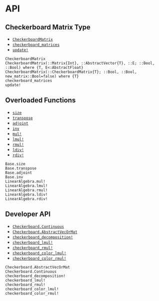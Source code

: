 # API

## Checkerboard Matrix Type

- [`CheckerboardMatrix`](@ref)
- [`checkerboard_matrices`](@ref)
- [`update!`](@ref)

```@docs
CheckerboardMatrix
CheckerboardMatrix(::Matrix{Int}, ::AbstractVector{T}, ::E; ::Bool, ::Bool) where {T, E<:AbstractFloat}
CheckerboardMatrix(::CheckerboardMatrix{T}; ::Bool, ::Bool, new_matrix::Bool=false) where {T}
checkerboard_matrices
update!
```

## Overloaded Functions

- [`size`](@ref)
- [`transpose`](@ref)
- [`adjoint`](@ref)
- [`inv`](@ref)
- [`mul!`](@ref)
- [`lmul!`](@ref)
- [`rmul!`](@ref)
- [`ldiv!`](@ref)
- [`rdiv!`](@ref)

```@docs
Base.size
Base.transpose
Base.adjoint
Base.inv
LinearAlgebra.mul!
LinearAlgebra.lmul!
LinearAlgebra.rmul!
LinearAlgebra.ldiv!
LinearAlgebra.rdiv!
```

## Developer API

- [`Checkerboard.Continuous`](@ref)
- [`Checkerboard.AbstractVecOrMat`](@ref)
- [`checkerboard_decomposition!`](@ref)
- [`checkerboard_lmul!`](@ref)
- [`checkerboard_rmul!`](@ref)
- [`checkerboard_color_lmul!`](@ref)
- [`checkerboard_color_rmul!`](@ref)

```@docs
Checkerboard.AbstractVecOrMat
Checkerboard.Continuous
checkerboard_decomposition!
checkerboard_lmul!
checkerboard_rmul!
checkerboard_color_lmul!
checkerboard_color_rmul!
```